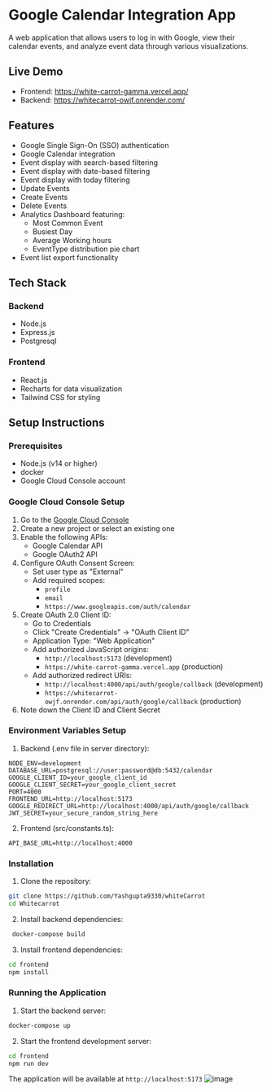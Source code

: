 # Google Calendar Integration App

A web application that allows users to log in with Google, view their calendar events, and analyze event data through various visualizations.

## Live Demo

- Frontend: https://white-carrot-gamma.vercel.app/
- Backend:  https://whitecarrot-owjf.onrender.com/

## Features

- Google Single Sign-On (SSO) authentication
- Google Calendar integration
-  Event display with search-based filtering
-  Event display with date-based filtering
-  Event display with today filtering
-  Update Events
-  Create Events
-  Delete Events
- Analytics Dashboard featuring:
  - Most Common Event
  - Busiest Day
  - Average Working hours
  - EventType distribution pie chart
- Event list export functionality

## Tech Stack

### Backend
- Node.js
- Express.js
- Postgresql

### Frontend
- React.js
- Recharts for data visualization
- Tailwind CSS for styling

## Setup Instructions

### Prerequisites
- Node.js (v14 or higher)
- docker
- Google Cloud Console account

### Google Cloud Console Setup

1. Go to the [Google Cloud Console](https://console.cloud.google.com)
2. Create a new project or select an existing one
3. Enable the following APIs:
   - Google Calendar API
   - Google OAuth2 API
4. Configure OAuth Consent Screen:
   - Set user type as "External"
   - Add required scopes:
     - `profile`
     - `email`
     - `https://www.googleapis.com/auth/calendar`
5. Create OAuth 2.0 Client ID:
   - Go to Credentials
   - Click "Create Credentials" → "OAuth Client ID"
   - Application Type: "Web Application"
   - Add authorized JavaScript origins:
     - `http://localhost:5173` (development)
     - `https://white-carrot-gamma.vercel.app` (production)
   - Add authorized redirect URIs:
     - `http://localhost:4000/api/auth/google/callback` (development)
     - `https://whitecarrot-owjf.onrender.com/api/auth/google/callback` (production)
6. Note down the Client ID and Client Secret

### Environment Variables Setup

1. Backend (.env file in server directory):
```
NODE_ENV=development
DATABASE_URL=postgresql://user:password@db:5432/calendar
GOOGLE_CLIENT_ID=your_google_client_id
GOOGLE_CLIENT_SECRET=your_google_client_secret
PORT=4000
FRONTEND_URL=http://localhost:5173
GOOGLE_REDIRECT_URL=http://localhost:4000/api/auth/google/callback
JWT_SECRET=your_secure_random_string_here
```

2. Frontend (src/constants.ts):
```
API_BASE_URL=http://localhost:4000
```

### Installation

1. Clone the repository:
```bash
git clone https://github.com/Yashgupta9330/whiteCarrot
cd Whitecarrot
```

2. Install backend dependencies:
```bash
 docker-compose build
```

3. Install frontend dependencies:
```bash
cd frontend
npm install
```

### Running the Application

1. Start the backend server:
```bash
docker-compose up
```

2. Start the frontend development server:
```bash
cd frontend
npm run dev
```

The application will be available at `http://localhost:5173`
![image](https://github.com/user-attachments/assets/f7f827fb-3c47-40c7-9b8b-27eeec4cfe9e)
